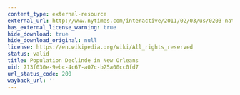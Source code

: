 ```yaml
---
content_type: external-resource
external_url: http://www.nytimes.com/interactive/2011/02/03/us/0203-nat-census-orleans.html
has_external_license_warning: true
hide_download: true
hide_download_original: null
license: https://en.wikipedia.org/wiki/All_rights_reserved
status: valid
title: Population Declinde in New Orleans
uid: 713f030e-9ebc-4c67-a07c-b25a00cc0fd7
url_status_code: 200
wayback_url: ''
---
```

